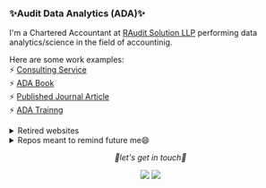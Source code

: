 ### ✨Audit Data Analytics (ADA)✨
I'm a Chartered Accountant at [RAudit Solution LLP](https://rauditsolution.netlify.app/) performing data analytics/science in the field of accountinig. 

Here are some work examples:   
⚡ [Consulting Service](https://stewartli.github.io/adaweb/)    
⚡ [ADA Book](https://stewartli.github.io/rauditbookdown/)      
⚡ [Published Journal Article](https://doi.org/10.1108/MEDAR-06-2020-0920)   
⚡ [ADA Trainng](https://stewartli.github.io/ada_tutorial/)  

<details>
<summary>Retired websites</summary>  
⚡ [Old Demo](https://stewartli.github.io/tailwindcss/)        
⚡ [Old Blog](https://raudit.netlify.app/)  
⚡ [Old website](https://rauditsolution.netlify.app/)
</details>  
    
<details>
<summary>Repos meant to remind future me😄</summary>    
<li>🌱 <a href="https://github.com/stewartli/reactjs">Webpack Configuration</a></li>       
<li>🌱 <a href="https://github.com/stewartli/makefile">Makefile</a></li>    
<li>🌱 <a href="https://github.com/stewartli/tailwindcss">Tailwindcss</a></li>      
</details>

<p align="center">
  <i>👋let's get in touch👋</i>
</p>

<p align="center"> 
<a href="https://www.linkedin.com/in/stewart-li-30a11563/" rel="nofollow"><img src="https://camo.githubusercontent.com/efceb1566578016bd538287814f138fa077d7b6e/68747470733a2f2f696d672e69636f6e73382e636f6d2f6d6174657269616c2d6f75746c696e65642f33302f3030303030302f6c696e6b6564696e2e706e67" data-canonical-src="https://img.icons8.com/material-outlined/30/000000/linkedin.png" style="max-width:100%;"></a>
<a href="https://twitter.com/stewartli3" rel="nofollow"><img src="https://camo.githubusercontent.com/9dfe0eb5e037196f6a562124bb90d4fd26163fa1/68747470733a2f2f696d672e69636f6e73382e636f6d2f6d6174657269616c2d6f75746c696e65642f33302f3030303030302f747769747465722e706e67" data-canonical-src="https://img.icons8.com/material-outlined/30/000000/twitter.png" style="max-width:100%;"></a>
</p>








